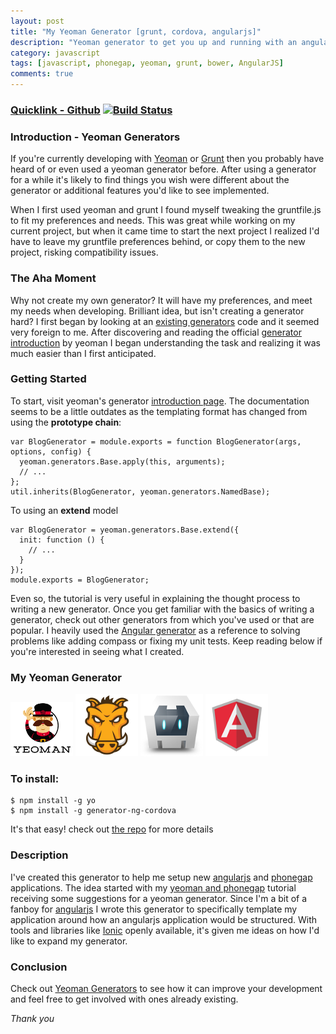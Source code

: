 ```yaml
---
layout: post
title: "My Yeoman Generator [grunt, cordova, angularjs]"
description: "Yeoman generator to get you up and running with an angularjs phonegap"
category: javascript
tags: [javascript, phonegap, yeoman, grunt, bower, AngularJS]
comments: true
---
```


### [Quicklink - Github](https://github.com/lpaulger/generator-ng-cordova) [![Build Status](https://secure.travis-ci.org/lpaulger/generator-ng-cordova.png?branch=master)](https://travis-ci.org/lpaulger/generator-ng-cordova)

### Introduction - Yeoman Generators

If you're currently developing with [Yeoman](https://yeoman.io) or [Grunt](https://gruntjs.com)  then you probably have heard of or even used a yeoman generator before. After using a generator for a while it's likely to find things you wish were different about the generator or additional features you'd like to see implemented.

When I first used yeoman and grunt I found myself tweaking the gruntfile.js to fit my preferences and needs. This was great while working on my current project, but when it came time to start the next project I realized I'd have to leave my gruntfile preferences behind, or copy them to the new project, risking compatibility issues.

### The Aha Moment
Why not create my own generator? It will have my preferences, and meet my needs when developing.  Brilliant idea, but isn't creating a generator hard? I first began by looking at an [existing generators](https://github.com/yeoman/generator-angular) code and it seemed very foreign to me. After discovering and reading the official [generator introduction](https://yeoman.io/generators.html) by yeoman I began understanding the task and realizing it was much easier than I first anticipated.

### Getting Started
To start, visit yeoman's generator [introduction page](https://yeoman.io/generators.html). The documentation seems to be a little outdates as the templating format has changed from using the **prototype chain**:

```
var BlogGenerator = module.exports = function BlogGenerator(args, options, config) {
  yeoman.generators.Base.apply(this, arguments);
  // ...
};
util.inherits(BlogGenerator, yeoman.generators.NamedBase);
```
To using an **extend** model

```
var BlogGenerator = yeoman.generators.Base.extend({
  init: function () {
    // ...
  }
});
module.exports = BlogGenerator;
```

Even so, the tutorial is very useful in explaining the thought process to writing a new generator. Once you get familiar with the basics of writing a generator, check out other generators from which you've used or that are popular. I heavily used the [Angular generator](https://github.com/yeoman/generator-angular) as a reference to solving problems like adding compass or fixing my unit tests. Keep reading below if you're interested in seeing what I created.

### My Yeoman Generator

![](/images/2014-04-09/yeoman-logo.png)
![](/images/2014-04-09/grunt-logo.png)
![](/images/2014-04-09/cordova-logo.png)
![](/images/2014-04-09/angularjs-logo.png)

### To install:

````
$ npm install -g yo
$ npm install -g generator-ng-cordova
````

It's that easy! check out [the repo](https://github.com/lpaulger/generator-ng-cordova) for more details

### Description

I've created this generator to help me setup new [angularjs](https://angularjs.org) and [phonegap](https://phonegap.com/) applications. The idea started with my [yeoman and phonegap](/javascript/2013/09/25/Mobile-apps-Phonegap-Yeoman) tutorial receiving some suggestions for a yeoman generator.  Since I'm a bit of a fanboy for [angularjs](https://angularjs.org) I wrote this generator to specifically template my application around how an angularjs application would be structured.  With tools and libraries like [Ionic](https://ionicframework.com) openly available, it's given me ideas on how I'd like to expand my generator.

### Conclusion
Check out [Yeoman Generators](https://yeoman.io/generators.html) to see how it can improve your development and feel free to get involved with ones already existing.

*Thank you*
